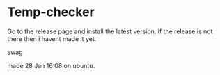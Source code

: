 # Temp-checker

Go to the release page and install the latest version.
if the release is not there then i havent made it yet.

swag

made 28 Jan 16:08 on ubuntu.
